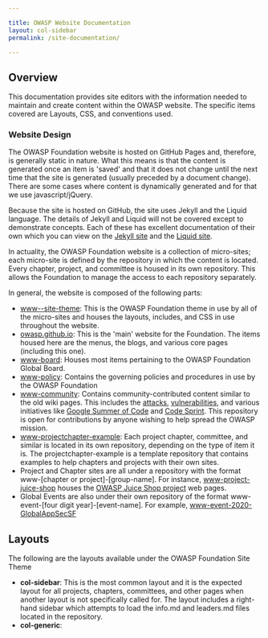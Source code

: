 ```yaml
---

title: OWASP Website Documentation
layout: col-sidebar
permalink: /site-documentation/

---
```


## Overview

This documentation provides site editors with the information needed to maintain and create content within the OWASP website. The
specific items covered are Layouts, CSS, and conventions used.  

### Website Design

The OWASP Foundation website is hosted on GitHub Pages and, therefore, is generally static in nature.  What this means is that the
content is generated once an item is 'saved' and that it does not change until the next time that the site is generated (usually
preceded by a document change).  There are some cases where content is dynamically generated and for that we use javascript/jQuery.

Because the site is hosted on GitHub, the site uses Jekyll and the Liquid language. The details of Jekyll and Liquid will not be
covered except to demonstrate concepts.  Each of these has excellent documentation of their own which you can view on the 
[Jekyll site](https://jekyllrb.com/docs/) and the [Liquid site](https://shopify.github.io/liquid/).

In actuality, the OWASP Foundation website is a collection of micro-sites; each micro-site is defined by the repository in which the 
content is located.  Every chapter, project, and committee is housed in its own repository.  This allows the Foundation to manage the 
access to each repository separately. 

In general, the website is composed of the following parts:

* [www--site-theme](https://github.com/owasp/www--site-theme): This is the OWASP Foundation theme in use by all of the micro-sites
and houses the layouts, includes, and CSS in use throughout the website.
* [owasp.github.io](https://github.com/owasp/owasp.github.io): This is the 'main' website for the Foundation.  The items housed here 
are the menus, the blogs, and various core pages (including this one).
* [www-board](https://github.com/owasp/www-board): Houses most items pertaining to the OWASP Foundation Global Board.
* [www-policy](https://github.com/owasp/www-policy): Contains the governing policies and procedures in use by the OWASP Foundation
* [www-community](https://github.com/owasp/www-community): Contains community-contributed content similar to the old wiki pages.  This 
includes the [attacks](/www-community/attacks), [vulnerabilities](/www-community/vulnerabilities), and various initiatives like 
[Google Summer of Code](/www-community/gsoc) and [Code Sprint](/www-community/code_sprint).  This repository is open for contributions by
anyone wishing to help spread the OWASP mission.
* [www-projectchapter-example](https://github.com/owasp/www-projectchapter-example): Each project chapter, committee, and similar is
located in its own repository, depending on the type of item it is.  The projectchapter-example is a template repository that contains
examples to help chapters and projects with their own sites.
* Project and Chapter sites are all under a repository with the format www-[chapter or project]-[group-name].  For instance,
[www-project-juice-shop](https://github.com/owasp/www-project-juice-shop) houses the [OWASP Juice Shop project](/www-project-juice-shop)
web pages. 
* Global Events are also under their own repository of the format www-event-[four digit year]-[event-name].  For example, 
[www-event-2020-GlobalAppSecSF](https://github.com/owasp/www-event-2020-GlobalAppSecSF)


## Layouts

The following are the layouts available under the OWASP Foundation Site Theme

* **col-sidebar**: This is the most common layout and it is the expected layout for all projects, chapters, committees, and other pages when another layout is not specifically called for.  The layout includes a right-hand sidebar which attempts to load the info.md and leaders.md files located in the repository.
* **col-generic**: 